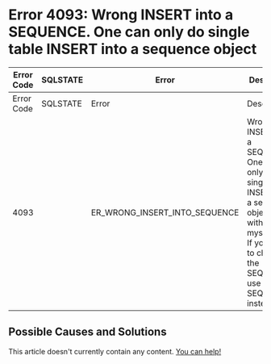
# Error 4093: Wrong INSERT into a SEQUENCE. One can only do single table INSERT into a sequence object


| Error Code | SQLSTATE | Error | Description |
| --- | --- | --- | --- |
| Error Code | SQLSTATE | Error | Description |
| 4093 |  | ER_WRONG_INSERT_INTO_SEQUENCE | Wrong INSERT into a SEQUENCE. One can only do single table INSERT into a sequence object (like with mysqldump). If you want to change the SEQUENCE, use ALTER SEQUENCE instead. |




## Possible Causes and Solutions


This article doesn't currently contain any content. [You can help!](/kb/en/writing-and-editing-knowledge-base-articles/)

